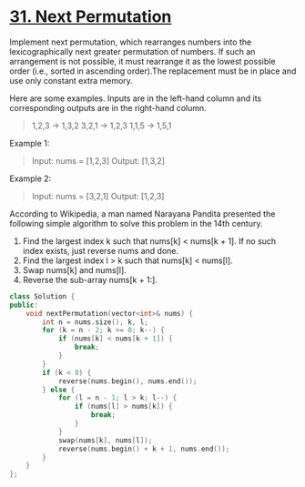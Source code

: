 # [31. Next Permutation](https://leetcode.com/problems/next-permutation/)

Implement next permutation, which rearranges numbers into the lexicographically next greater permutation of numbers.
If such an arrangement is not possible, it must rearrange it as the lowest possible order (i.e., sorted in ascending order).The replacement must be in place and use only constant extra memory.

Here are some examples. Inputs are in the left-hand column and its corresponding outputs are in the right-hand column.

>1,2,3 → 1,3,2
>3,2,1 → 1,2,3
>1,1,5 → 1,5,1

Example 1:

>Input: nums = [1,2,3]
>Output: [1,3,2]

Example 2:

>Input: nums = [3,2,1]
>Output: [1,2,3]

According to Wikipedia, a man named Narayana Pandita presented the following simple algorithm to solve this problem in the 14th century.

1. Find the largest index k such that nums[k] < nums[k + 1]. If no such index exists, just reverse nums and done.
2. Find the largest index l > k such that nums[k] < nums[l].
3. Swap nums[k] and nums[l].
4. Reverse the sub-array nums[k + 1:].

```C++
class Solution {
public:
    void nextPermutation(vector<int>& nums) {
    	int n = nums.size(), k, l;
    	for (k = n - 2; k >= 0; k--) {
            if (nums[k] < nums[k + 1]) {
                break;
            }
        }
    	if (k < 0) {
    	    reverse(nums.begin(), nums.end());
    	} else {
    	    for (l = n - 1; l > k; l--) {
                if (nums[l] > nums[k]) {
                    break;
                }
            } 
    	    swap(nums[k], nums[l]);
    	    reverse(nums.begin() + k + 1, nums.end());
        }
    }
}; 
```
